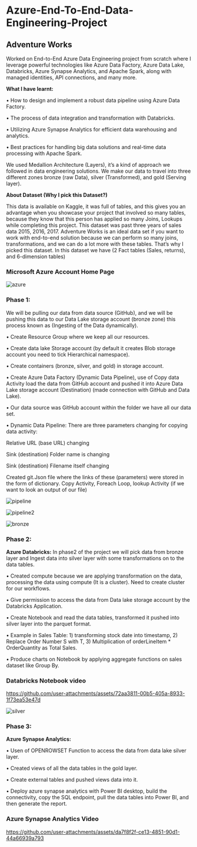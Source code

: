 # Azure-End-To-End-Data-Engineering-Project

## Adventure Works

Worked on End-to-End Azure Data Engineering project from scratch where I leverage powerful technologies like Azure Data Factory, Azure Data Lake, Databricks, Azure Synapse Analytics, and Apache Spark, along with managed identities, API connections, and many more.

**What I have learnt:**

•	How to design and implement a robust data pipeline using Azure Data Factory.

•	The process of data integration and transformation with Databricks.

•	Utilizing Azure Synapse Analytics for efficient data warehousing and analytics.

•	Best practices for handling big data solutions and real-time data processing with Apache Spark.

We used Medallion Architecture (Layers), it’s a kind of approach we followed in data engineering solutions.  We make our data to travel into three different zones bronze (raw Data), silver (Transformed), and gold (Serving layer).

**About Dataset (Why I pick this Dataset?)**

This data is available on Kaggle, it was full of tables, and this gives you an advantage when you showcase your project that involved so many tables, because they know that this person has applied so many Joins, Lookups while completing this project. This dataset was past three years of sales data 2015, 2016, 2017. Adventure Works is an ideal data set if you want to work with end-to-end solution because we can perform so many joins, transformations, and we can do a lot more with these tables. That’s why I picked this dataset. In this dataset we have (2 Fact tables (Sales, returns), and 6-dimension tables)

### Microsoft Azure Account Home Page

![azure](https://github.com/user-attachments/assets/137c7b40-b1f3-469b-b5d9-622c0bd781de)

### Phase 1:

We will be pulling our data from data source (GitHub), and we will be pushing this data to our Data Lake storage account (bronze zone) this process known as (Ingesting of the Data dynamically).

•	Create Resource Group where we keep all our resources.

•	Create data lake Storage account (by default it creates Blob storage account you need to tick Hierarchical namespace).

•	 Create containers (bronze, silver, and gold) in storage account.

•	Create Azure Data Factory (Dynamic Data Pipeline), use of Copy data Activity load the data from GitHub account and pushed it into Azure Data Lake storage account (Destination) (made connection with GitHub and Data Lake).

•	Our data source was GitHub account within the folder we have all our data set.

•	Dynamic Data Pipeline: There are three parameters changing for copying data activity:

   Relative URL (base URL) changing
   
   Sink (destination) Folder name is changing
   
   Sink (destination) Filename itself changing
   
   Created git.Json file where the links of these (parameters) were stored in the form of dictionary.
   Copy Activity, Foreach Loop, lookup Activity (if we want to look an output of our file)

![pipeline](https://github.com/user-attachments/assets/4a68411a-808f-486e-96d1-181fdf9fc01a)

![pipeline2](https://github.com/user-attachments/assets/87d603bf-5e2c-4f48-9669-2808eeb1e9cb)

![bronze](https://github.com/user-attachments/assets/c13f502a-7d89-43ff-9151-31dcac57eaa8)

### Phase 2:

**Azure Databricks:** In phase2 of the project we will pick data from bronze layer and Ingest data into silver layer with some transformations on to the data tables.

•	Created compute because we are applying transformation on the data, processing the data using compute (It is a cluster). Need to create cluster for our workflows.

•	Give permission to access the data from Data lake storage account by the Databricks Application.

•	Create Notebook and read the data tables, transformed it pushed into silver layer into the parquet format.

•	Example in Sales Table: 1) transforming stock date into timestamp, 2) Replace Order Number S with T, 3) Multiplication of orderLineItem * OrderQuantity as Total Sales.

•	Produce charts on Notebook by applying aggregate functions on sales dataset like Group By.

### Databricks Notebook video

https://github.com/user-attachments/assets/72aa3811-00b5-405a-8933-1f73ea53e47d

![silver](https://github.com/user-attachments/assets/fe4b02a1-fd42-44d4-8f28-4170d91a08a7)

### Phase 3:

**Azure Synapse Analytics:**

•	Usen of OPENROWSET Function to access the data from data lake silver layer.

•	Created views of all the data tables in the gold layer.

•	Create external tables and pushed views data into it.

•	Deploy azure synapse analytics with Power BI desktop, build the connectivity, copy the SQL endpoint, pull the data tables into Power BI, and then generate the report.

### Azure Synapse Analytics Video

https://github.com/user-attachments/assets/da7f8f2f-ce13-4851-90d1-44a66939a793




